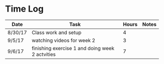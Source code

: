 # Time Log

| Date | Task | Hours | Notes|
|------|------|-------|------|
| 8/30/17| Class work and setup| 4 | |
| 9/5/17| watching videos for week 2 | 3 | |
| 9/6/17 | finishing exercise 1 and doing week 2 actvities  | 7  |   | 

